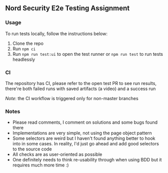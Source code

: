 ## Nord Security E2e Testing Assignment

### Usage
To run tests locally, follow the instructions below:
1. Clone the repo
2. Run `npm ci`
3. Run `npm run test:ui` to open the test runner or `npm run test` to run tests headlessly

### CI
The repository has CI, please refer to the open test PR to see run results, there're both
failed runs with saved artifacts (a video) and a success run

_Note_: the CI workflow is triggered only for non-master branches

### Notes
- Please read comments, I comment on solutions and some bugs found there
- Implementations are very simple, not using the page object pattern
- Some selectors are weird but I haven't found anything better to hook into in some cases. In reality, I'd just go ahead
and add good selectors to the source code
- All checks are as user-oriented as possible
- One definitely needs to think re-usability through when using BDD but it requires much more time :)